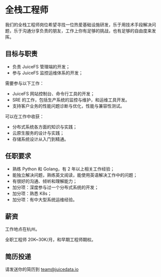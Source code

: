 # 全栈工程师

我们的全栈工程师岗位希望寻找一位热爱基础设施研发，乐于用技术手段解决问题，乐于沟通分享负责的朋友，工作上你有足够的挑战，也有足够的自由度来发挥。

## 目标与职责

* 负责 JuiceFS 管理端的开发；
* 参与 JuiceFS 监控运维体系的开发；

需要参与以下工作：

* JuiceFS 网站控制台、命令行工具的开发；
* SRE 的工作，包括生产系统的监控与维护，和运维工具开发。
* 支持客户业务的性能问题诊断与优化，性能与兼容性测试。

可以在工作中收获：

* 分布式系统各方面的知识与实践；
* 云原生服务的设计与实践；
* 存储系统设计从入门到精通。

## 任职要求

* 熟练 Python 和 Golang，有 2 年以上相关工作经验；
* 能独立解决问题，熟练英文阅读，能使用英语解决工作中的问题；
* 有很好的沟通、倾听和理解能力；
* 加分项：深度参与过一个分布式系统的开发；
* 加分项：熟悉 K8s；
* 加分项：有中大型系统运维经验。

## 薪资

工作地点在杭州。

全职工程师 20K~30K/月，和早期工程师期权。

## 简历投递

请发送你的简历到 [team@juicedata.io](mailto:team@juicedata.io)
